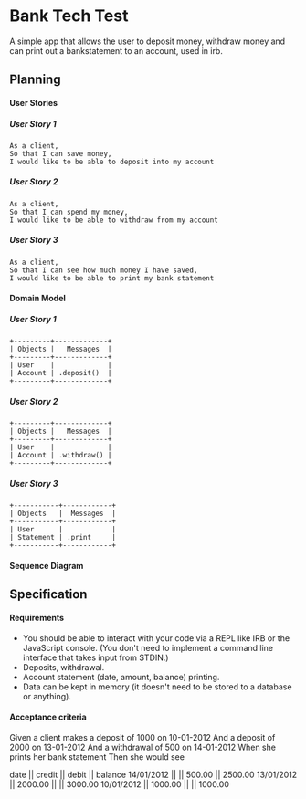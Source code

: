 # Bank Tech Test
A simple app that allows the user to deposit money, withdraw money and can print out a bankstatement to an account, used in irb.

## Planning
#### User Stories
##### User Story 1
```
As a client,
So that I can save money,
I would like to be able to deposit into my account
```
##### User Story 2
```
As a client,
So that I can spend my money,
I would like to be able to withdraw from my account
```
##### User Story 3
```
As a client,
So that I can see how much money I have saved,
I would like to be able to print my bank statement
```
#### Domain Model
##### User Story 1
```
+---------+-------------+
| Objects |   Messages  |
+---------+-------------+
| User    |             |
| Account | .deposit()  |
+---------+-------------+
```
##### User Story 2
```
+---------+-------------+
| Objects |   Messages  |
+---------+-------------+
| User    |             |
| Account | .withdraw() |
+---------+-------------+
```
##### User Story 3
```
+-----------+------------+
| Objects   |  Messages  |
+-----------+------------+
| User      |            |
| Statement | .print     |
+-----------+------------+
```

#### Sequence Diagram

## Specification

#### Requirements

+ You should be able to interact with your code via a REPL like IRB or the JavaScript console. (You don't need to implement a command line interface that takes input from STDIN.)
+ Deposits, withdrawal.
+ Account statement (date, amount, balance) printing.
+ Data can be kept in memory (it doesn't need to be stored to a database or anything).

#### Acceptance criteria

Given a client makes a deposit of 1000 on 10-01-2012
And a deposit of 2000 on 13-01-2012
And a withdrawal of 500 on 14-01-2012
When she prints her bank statement
Then she would see

date || credit || debit || balance
14/01/2012 || || 500.00 || 2500.00
13/01/2012 || 2000.00 || || 3000.00
10/01/2012 || 1000.00 || || 1000.00